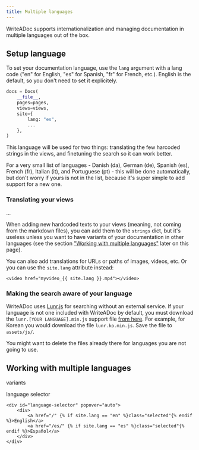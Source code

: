```yaml
---
title: Multiple languages
---
```


WriteADoc supports internationalization and managing documentation in multiple languages out of the box.


## Setup language

To set your documentation language, use the `lang` argument with a lang code ("en" for English, "es" for Spanish, "fr" for French, etc.). English is the default, so you don't need to set it explicitely.

```python {hl_lines="5 6"}
docs = Docs(
    __file__,
    pages=pages,
    views=views,
    site={
        lang: "es",
        ...
    },
)
```

This language will be used for two things: translating the few harcoded strings in the views, and finetuning the search so it can work better.

For a very small list of languages - Danish (da), German (de), Spanish (es), French (fr), Italian (it), and Portuguese (pt) - this will be done automatically, but don't worry if yours is not in the list, because it's super simple to add support for a new one.


### Translating your views

...

When adding new hardcoded texts to your views (meaning, not coming from the markdown files), you can add them to the `strings` dict, but it's useless unless you want to have variants of your documentation in other languages (see the section ["Working with multiple languages"](#working-with-multiple-languages) later on this page).

You can also add translations for URLs or paths of images, videos, etc. Or you can use the `site.lang` attribute instead:

```html+jinja
<video href="myvideo_{{ site.lang }}.mp4"></video>
```

### Making the search aware of your language

WriteADoc uses [Lunr.js](https://lunrjs.com/) for searching without an external service. If your language is not one included with WriteADoc by default, you must
download the `lunr.[YOUR LANGUAGE].min.js` support file [from here](https://github.com/MihaiValentin/lunr-languages/tree/master/min). For example, for Korean you would download the file `lunr.ko.min.js`.
Save the file to `assets/js/`.

You might want to delete the files already there for languages you are not going to use.


## Working with multiple languages

variants

language selector

```html+jinja {title="views/laguage_popover.jx" linenums="7"}
<div id="language-selector" popover="auto">
    <div>
        <a href="/" {% if site.lang == "en" %}class="selected"{% endif %}>English</a>
        <a href="/es/" {% if site.lang == "es" %}class="selected"{% endif %}>Español</a>
    </div>
</div>
```